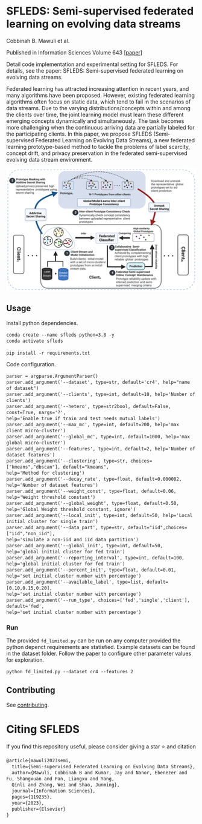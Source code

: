 # SFLEDS: Semi-supervised federated learning on evolving data streams
Cobbinah B. Mawuli et al. 

Published in Information Sciences Volume 643 [[paper]](https://www.sciencedirect.com/science/article/abs/pii/S0020025523008204)

Detail code implementation and experimental setting for SFLEDS. For details, see the paper: SFLEDS: Semi-supervised federated learning on evolving data streams.

Federated learning has attracted increasing attention in recent years, and many algorithms have been proposed. However, existing federated learning algorithms often focus on static data, which tend to fail in the scenarios of data streams. Due to the varying distributions/concepts within and among the clients over time, the joint learning model must learn these different emerging concepts dynamically and simultaneously. The task becomes more challenging when the continuous arriving data are partially labeled for the participating clients. In this paper, we propose SFLEDS (Semi-supervised Federated Learning on Evolving Data Streams), a new federated learning prototype-based method to tackle the problems of label scarcity, concept drift, and privacy preservation in the federated semi-supervised evolving data stream environment.





![SFLEDS Framework](https://github.com/mvisionai/FedLimited/blob/main/asset/Framework.png)

## Usage
Install python dependencies.
```shell
conda create --name sfleds python=3.8 -y
conda activate sfleds

pip install -r requirements.txt
```

Code configuration.
```
parser = argparse.ArgumentParser()
parser.add_argument('--dataset', type=str, default='cr4', help="name of dataset")
parser.add_argument('--clients', type=int, default=10, help='Number of clients')
parser.add_argument('--hetero', type=str2bool, default=False, const=True, nargs='?',
help='Enable true if train and test needs mutual labels')
parser.add_argument('--max_mc', type=int, default=200, help='max client micro-cluster')
parser.add_argument('--global_mc', type=int, default=1000, help='max global micro-cluster')
parser.add_argument('--features', type=int, default=2, help='Number of dataset features')
parser.add_argument('--clustering', type=str, choices=["kmeans","dbscan"], default="kmeans",
help='Method for clustering')
parser.add_argument('--decay_rate', type=float, default=0.000002, help='Number of dataset features')
parser.add_argument('--weight_const', type=float, default=0.06, help='Weight threshold constant')
parser.add_argument('--global_weight', type=float, default=0.50, 
help='Global Weight threshold constant, ignore')
parser.add_argument('--local_init', type=int, default=50, help='Local initial cluster for single train')
parser.add_argument('--data_part', type=str, default="iid",choices=["iid","non_iid"],
help='simulate a non-iid and iid data partition')
parser.add_argument('--global_init', type=int, default=50, help='global initial cluster for fed train')
parser.add_argument('--reporting_interval', type=int, default=100, 
help='global initial cluster for fed train')
parser.add_argument('--percent_init', type=float, default=0.01, 
help='set initial cluster number with percentage')
parser.add_argument('--available_label', type=list, default=[0.10,0.15,0.20],
help='set initial cluster number with percentage')
parser.add_argument('--run_type', choices=['fed','single','client'], default='fed',
help='set initial cluster number with percentage')
```

### Run
The provided `fd_limited.py` can be run on  any computer provided the python depenct requirements are statisfied. Example datasets can be found in the dataset folder. Follow the paper to configure 
other parameter values for exploration. 
```
python fd_limited.py --dataset cr4 --features 2
```

## Contributing

See [contributing](CONTRIBUTING.md).

# Citing SFLEDS
If you find this repository useful, please consider giving a star ⭐ and citation
```
@article{mawuli2023semi,
  title={Semi-supervised Federated Learning on Evolving Data Streams},
  author={Mawuli, Cobbinah B and Kumar, Jay and Nanor, Ebenezer and Fu, Shangxuan and Pan, Liangxu and Yang,
  Qinli and Zhang, Wei and Shao, Junming},
  journal={Information Sciences},
  pages={119235},
  year={2023},
  publisher={Elsevier}
}
```
